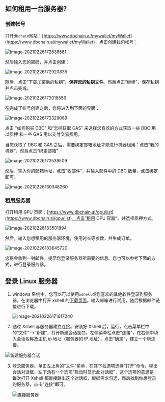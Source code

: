 ## 如何租用一台服务器?

### 创建帐号

打开`dbchain`网站：[https://www.dbchain.ai/mywallet/myWallet](https://www.dbchain.ai/mywallet/myWallet)，点击创建钱包帐号：

![image-20210226172838581](join_dbc_network_vm.assets/image-20210226172838581.png)

然后输入您的密码，并点击创建：

![image-20210226172920835](join_dbc_network_vm.assets/image-20210226172920835.png)

随后，点击“下载加密后的私钥”，**保存您的私钥文件**。然后点击“继续”，保存私钥并点击完成。

![image-20210226173018556](join_dbc_network_vm.assets/image-20210226173018556.png)

在完成了帐号创建之后，您将进入到下面的界面：

![image-20210226173329069](join_dbc_network_vm.assets/image-20210226173329069.png)

点击 "如何购买 DBC" 和“怎样获取 GAS” 来选择您喜欢的方式获取一些 DBC 用以质押 和一些 GAS 用以支付交易费用。

当您获取了 DBC 和 GAS 之后，需要绑定邮箱地址才能进行机器租用：点击“我的机器”，然后点击“绑定邮箱”

![image-20210226173539509](join_dbc_network_vm.assets/image-20210226173539509.png)

然后，输入你的邮箱地址，点击”收邮件“，并输入邮件中的 DBC 数量，点击绑定即可。

![image-20210226180348260](join_dbc_network_vm.assets/image-20210226180348260.png)

### 租用服务器

打开租用 GPU 页面：[https://www.dbchain.ai/gpu/list](https://www.dbchain.ai/gpu/list)，点击”租用 CPU 容器“，并选择质押方式。

![image-20210226183501894](join_dbc_network_vm.assets/image-20210226183501894.png)

然后，输入您想租用的服务器环境，使用时长等参数，并生成订单。

![image-20210226183645720](join_dbc_network_vm.assets/image-20210226183645720.png)

您将会收到一封邮件，提示您登录服务器所需要的信息。您也可以参考下面的方式，进行登录服务器。

## 登录 Linux 服务器

1. windows 系统中，您可以可以使用`xshell`或您喜欢的其他软件登录到服务器。在浏览器中打开 xshell 的[下载页面](https://www.netsarang.com/zh/xshell-download/)，输入邮箱进行试用，随后根据邮件链接进行下载。

   ![image-20210226171617240](join_dbc_network_vm.assets/image-20210226171617240.png)

2. 通过 Xshell 与服务器建立连接。安装好 Xshell 后，运行，点击菜单栏中的“文件”-->“新建”，打开新建会话窗口，左侧菜单栏点击“连接”，在右侧中填入会话名称及主机 ip 地址（服务器的 IP 地址），点击“确定”，建立一个新连接。

![新建服务器会话](join_dbc_network_vm.assets/lianjie-linux-2.png)

3. 登录服务器。单击左上角的“文件”菜单，在其下拉选项选择“打开”命令，弹出会话对话框，左下角有一个选项“启动时显示此对话框”，这个选项的意思是：每次打开 Xshell 都直接跳出这个对话框，根据需求勾选，然后找到你想登录的服务器，点击“连接”即可。

   ![连接服务器](join_dbc_network_vm.assets/lianjie-linux-4.png)
